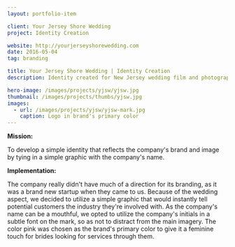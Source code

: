 ```yaml
---
layout: portfolio-item

client: Your Jersey Shore Wedding
project: Identity Creation

website: http://yourjerseyshorewedding.com
date: 2016-05-04
tag: branding

title: Your Jersey Shore Wedding | Identity Creation
description: Identity created for New Jersey wedding film and photography company, Your Jersey Shore Wedding. Logo is live on the company’s website and is used in several promotional materials.

hero-image: /images/projects/yjsw/yjsw.jpg
thumbnail: /images/projects/thumbs/yjsw.jpg
images:
  - url: /images/projects/yjsw/yjsw-mark.jpg
    caption: Logo in brand's primary color
---
```


**Mission:**

  To develop a simple identity that reflects the company's brand and image by tying in a simple graphic with the company's name.

**Implementation:**

  The company really didn't have much of a direction for its branding, as it was a brand new startup when they came to us. Because of the wedding aspect, we decided to utilize a simple graphic that would instantly tell potential customers the industry they're involved with. As the company's name can be a mouthful, we opted to utilize the company's initials in a subtle font on the mark, so as not to distract from the main imagery. The color pink was chosen as the brand's primary color to give it a feminine touch for brides looking for services through them.